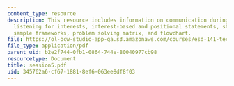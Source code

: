 ```yaml
---
content_type: resource
description: This resource includes information on communication during negitiations,
  listening for interests, interest-based and positional statements, stump speeches,
  sample frameworks, problem solving matrix, and flowchart.
file: https://ol-ocw-studio-app-qa.s3.amazonaws.com/courses/esd-141-technology-policy-negotiations-spring-2006/345762a6cf6718818ef6063ee8df8f03_session5.pdf
file_type: application/pdf
parent_uid: b2e2f744-0fb1-0864-744e-80040977cb98
resourcetype: Document
title: session5.pdf
uid: 345762a6-cf67-1881-8ef6-063ee8df8f03
---
```

